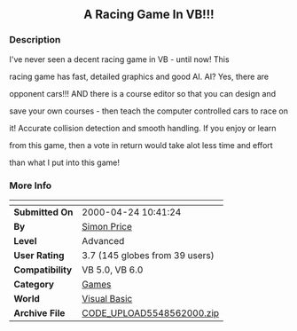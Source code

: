 ﻿<div align="center">

## A Racing Game In VB\!\!\!


</div>

### Description

I've never seen a decent racing game in VB - until now! This

racing game has fast, detailed graphics and good AI. AI? Yes, there are

opponent cars!!! AND there is a course editor so that you can design and

save your own courses - then teach the computer controlled cars to race on

it! Accurate collision detection and smooth handling. If you enjoy or learn

from this game, then a vote in return would take alot less time and effort

than what I put into this game!
 
### More Info
 


<span>             |<span>
---                |---
**Submitted On**   |2000-04-24 10:41:24
**By**             |[Simon Price](https://github.com/Planet-Source-Code/PSCIndex/blob/master/ByAuthor/simon-price.md)
**Level**          |Advanced
**User Rating**    |3.7 (145 globes from 39 users)
**Compatibility**  |VB 5\.0, VB 6\.0
**Category**       |[Games](https://github.com/Planet-Source-Code/PSCIndex/blob/master/ByCategory/games__1-38.md)
**World**          |[Visual Basic](https://github.com/Planet-Source-Code/PSCIndex/blob/master/ByWorld/visual-basic.md)
**Archive File**   |[CODE\_UPLOAD5548562000\.zip](https://github.com/Planet-Source-Code/simon-price-a-racing-game-in-vb__1-7903/archive/master.zip)








